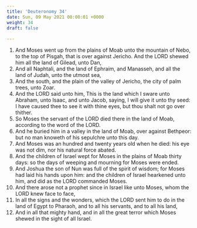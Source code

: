 ```yaml
---
title: 'Deuteronomy 34'
date: Sun, 09 May 2021 00:00:01 +0000
weight: 34
draft: false
  
---
```


1. And Moses went up from the plains of Moab unto the mountain of Nebo, to the top of Pisgah, that is over against Jericho. And the LORD shewed him all the land of Gilead, unto Dan,
2. And all Naphtali, and the land of Ephraim, and Manasseh, and all the land of Judah, unto the utmost sea,
3. And the south, and the plain of the valley of Jericho, the city of palm trees, unto Zoar.
4. And the LORD said unto him, This is the land which I sware unto Abraham, unto Isaac, and unto Jacob, saying, I will give it unto thy seed: I have caused thee to see it with thine eyes, but thou shalt not go over thither.
5. So Moses the servant of the LORD died there in the land of Moab, according to the word of the LORD.
6. And he buried him in a valley in the land of Moab, over against Bethpeor: but no man knoweth of his sepulchre unto this day.
7. And Moses was an hundred and twenty years old when he died: his eye was not dim, nor his natural force abated.
8. And the children of Israel wept for Moses in the plains of Moab thirty days: so the days of weeping and mourning for Moses were ended.
9. And Joshua the son of Nun was full of the spirit of wisdom; for Moses had laid his hands upon him: and the children of Israel hearkened unto him, and did as the LORD commanded Moses.
10. And there arose not a prophet since in Israel like unto Moses, whom the LORD knew face to face,
11. In all the signs and the wonders, which the LORD sent him to do in the land of Egypt to Pharaoh, and to all his servants, and to all his land,
12. And in all that mighty hand, and in all the great terror which Moses shewed in the sight of all Israel.
